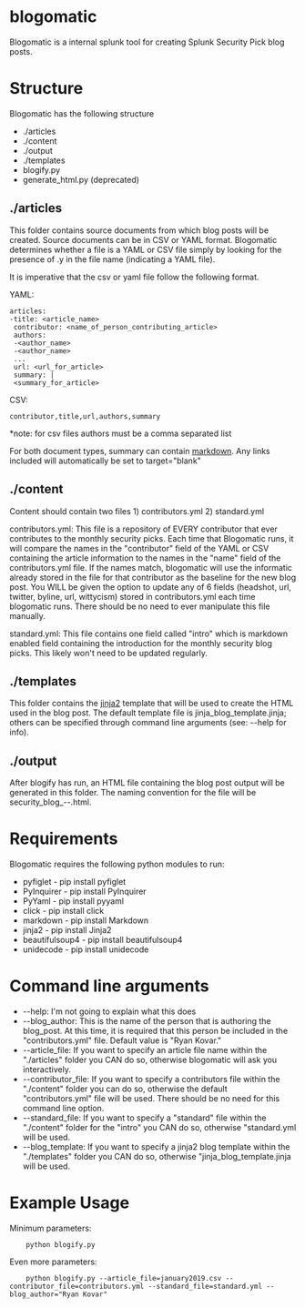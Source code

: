 # blogomatic
Blogomatic is a internal splunk tool for creating Splunk Security Pick blog posts.

# Structure
Blogomatic has the following structure
- ./articles
- ./content
- ./output
- ./templates
- blogify.py
- generate_html.py (deprecated)

## ./articles
This folder contains source documents from which blog posts will be created. Source documents can be in CSV or YAML format. Blogomatic determines whether a file is a YAML or CSV file simply by looking for the presence of .y in the file name (indicating a YAML file).

It is imperative that the csv or yaml file follow the following format.

YAML:
```
articles:
-title: <article_name>
 contributor: <name_of_person_contributing_article>
 authors: 
 -<author_name>
 -<author_name>
 ...
 url: <url_for_article>
 summary: |
 <summary_for_article>
```
CSV:
```
contributor,title,url,authors,summary
```
*note: for csv files authors must be a comma separated list

For both document types, summary can contain [markdown](https://daringfireball.net/projects/markdown/syntax#link). Any links included will automatically be set to target="blank"

## ./content
Content should contain two files 1) contributors.yml 2) standard.yml

contributors.yml:
This file is a repository of EVERY contributor that ever contributes to the monthly security picks. Each time that Blogomatic runs, it will compare the names in the "contributor" field of the YAML or CSV containing the article information to the names in the "name" field of the contributors.yml file. If the names match, blogomatic will use the informatic already stored in the file for that contributor as the baseline for the new blog post. You WILL be given the option to update any of 6 fields (headshot, url, twitter, byline, url, wittycism) stored in contributors.yml each time blogomatic runs. There should be no need to ever manipulate this file manually.

standard.yml:
This file contains one field called "intro" which is markdown enabled field containing the introduction for the monthly security blog picks. This likely won't need to be updated regularly.

## ./templates
This folder contains the [jinja2](https://jinja.palletsprojects.com/en/2.10.x/) template that will be used to create the HTML used in the blog post. The default template file is jinja_blog_template.jinja; others can be specified through command line arguments (see: --help for info).

## ./output
After blogify has run, an HTML file containing the blog post output will be generated in this folder. The naming convention for the file will be security_blog_<month>-<day>-<year>.html.
  
# Requirements
Blogomatic requires the following python modules to run:
* pyfiglet - pip install pyfiglet
* PyInquirer - pip install PyInquirer
* PyYaml - pip install pyyaml
* click - pip install click
* markdown - pip install Markdown
* jinja2 - pip install Jinja2
* beautifulsoup4 - pip install beautifulsoup4
* unidecode - pip install unidecode

# Command line arguments
* --help: I'm not going to explain what this does
* --blog_author: This is the name of the person that is authoring the blog_post. At this time, it is required that this person be included in the "contributors.yml" file. Default value is "Ryan Kovar."
* --article_file: If you want to specify an article file name within the "./articles" folder you CAN do so, otherwise blogomatic will ask you interactively.
* --contributor_file: If you want to specify a contributors file within the "./content" folder you can do so, otherwise the default "contributors.yml" file will be used. There should be no need for this command line option.
* --standard_file: If you want to specify a "standard" file within the "./content" folder for the "intro" you CAN do so, otherwise "standard.yml will be used.
* --blog_template: If you want to specify a jinja2 blog template within the "./templates" folder you CAN do so, otherwise "jinja_blog_template.jinja will be used.

# Example Usage
Minimum parameters:
```
    python blogify.py
```

Even more parameters:
```
    python blogify.py --article_file=january2019.csv --contributor_file=contributors.yml --standard_file=standard.yml --blog_author="Ryan Kovar"
```

